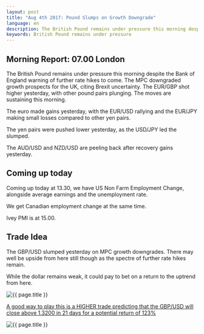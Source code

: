 ```yaml
---
layout: post
title: "Aug 4th 2017: Pound Slumps on Growth Downgrade"
language: en
description: The British Pound remains under pressure this morning despite the Bank of England warning of further rate hikes to come. The MPC downgraded growth prospects for the UK
keywords: British Pound remains under pressure
---
```

## Morning Report: 07.00 London

The British Pound remains under pressure this morning despite the Bank of England warning of further rate hikes to come. The MPC downgraded growth prospects for the UK, citing Brexit uncertainty. The EUR/GBP shot higher yesterday, with other pound pairs plunging. The moves are sustaining this morning. 

The euro made gains yesterday, with the EUR/USD rallying and the EUR/JPY making small losses compared to other yen pairs. 

The yen pairs were pushed lower yesterday, as the USD/JPY led the slumped. 

The AUD/USD and NZD/USD are peeling back after recovery gains yesterday. 

## Coming up today

Coming up today at 13.30, we have US Non Farm Employment Change, alongside average earnings and the unemployment rate. 

We get Canadian employment change at the same time. 

Ivey PMI is at 15.00.

## Trade Idea

The GBP/USD slumped yesterday on MPC growth downgrades. There may well be upside from here still though as the spectre of further rate hikes remain. 

While the dollar remains weak, it could pay to bet on a return to the uptrend from here. 

<img class="post-image" src="{{ site.url }}/images/2017-08-04_07-15-07.jpg" alt="{{ page.title }}" title="{{ page.title }}">

<a href="%LINK%%?currency=GBP&market=forex&underlying=frxGBPUSD&formname=higherlower&duration_amount=21&duration_units=d&amount=10&amount_type=payout&expiry_type=duration&barrier=1.3200" target="_blank">A good way to play this is a HIGHER trade predicting that the GBP/USD will close above 1.3200 in 21 days for a potential return of 123%</a>

<img class="post-image" src="{{ site.url }}/images/2017-08-04_07-16-36.jpg" alt="{{ page.title }}" title="{{ page.title }}">